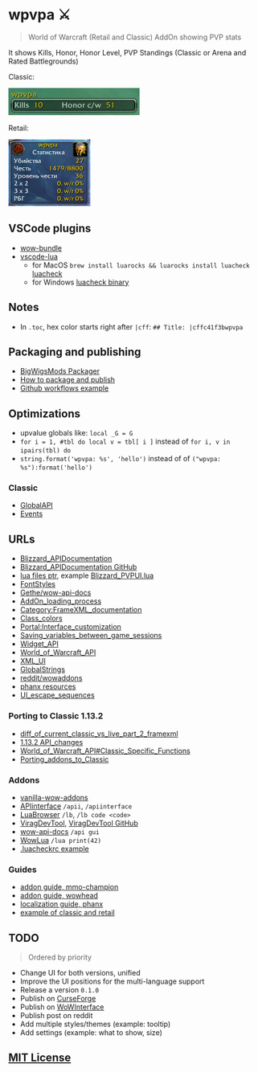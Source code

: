 # wpvpa ⚔️

> World of Warcraft (Retail and Classic) AddOn showing PVP stats

It shows Kills, Honor, Honor Level, PVP Standings (Classic or Arena and Rated Battlegrounds)

Classic:

![UI-preview-classic](screenshot-classic.png)

Retail:

![UI-preview-retail](screenshot-retail.png)

## VSCode plugins

- [wow-bundle](https://marketplace.visualstudio.com/items?itemName=Septh.wow-bundle)
- [vscode-lua](https://marketplace.visualstudio.com/items?itemName=trixnz.vscode-lua)
  - for MacOS `brew install luarocks && luarocks install luacheck` [luacheck](https://github.com/mpeterv/luacheck)
  - for Windows [luacheck binary](https://github.com/mpeterv/luacheck#windows-binary-download)

## Notes

- In `.toc`, hex color starts right after `|cff`: `## Title: |cffc41f3bwpvpa`

## Packaging and publishing

- [BigWigsMods Packager](https://github.com/BigWigsMods/packager)
- [How to package and publish](https://www.wowinterface.com/forums/showthread.php?t=55801)
- [Github workflows example](https://github.com/mooreatv/NeatMinimap/blob/master/.github/workflows/packaging.yaml)

## Optimizations

- upvalue globals like: `local _G = G`
- `for i = 1, #tbl do local v = tbl[ i ]` instead of  `for i, v in ipairs(tbl) do`
- `string.format('wpvpa: %s', 'hello')` instead of of `("wpvpa: %s"):format('hello')`

### Classic

- [GlobalAPI](https://github.com/Ketho/BlizzardInterfaceResources/blob/classic/Resources/GlobalAPI.lua)
- [Events](https://github.com/Ketho/BlizzardInterfaceResources/blob/classic/Resources/Events.lua)

## URLs

- [Blizzard_APIDocumentation](https://www.townlong-yak.com/framexml/live/Blizzard_APIDocumentation)
- [Blizzard_APIDocumentation GitHub](https://github.com/Gethe/wow-ui-source/tree/ptr/AddOns/Blizzard_APIDocumentation)
- [lua files ptr](https://www.townlong-yak.com/framexml/ptr), example [Blizzard_PVPUI.lua](https://www.townlong-yak.com/framexml/ptr/Blizzard_PVPUI/Blizzard_PVPUI.lua)
- [FontStyles](https://www.townlong-yak.com/framexml/29701/SharedFontStyles.xml)
- [Gethe/wow-api-docs](https://github.com/Gethe/wow-api-docs)
- [AddOn_loading_process](https://wow.gamepedia.com/AddOn_loading_process)
- [Category:FrameXML_documentation](https://wow.gamepedia.com/Category:FrameXML_documentation)
- [Class_colors](https://wow.gamepedia.com/Class_colors)
- [Portal:Interface_customization](https://wowwiki.fandom.com/wiki/Portal:Interface_customization)
- [Saving_variables_between_game_sessions](https://wowwiki.fandom.com/wiki/Saving_variables_between_game_sessions)
- [Widget_API](https://wowwiki.fandom.com/wiki/Widget_API)
- [World_of_Warcraft_API](https://wowwiki.fandom.com/wiki/World_of_Warcraft_API)
- [XML_UI](https://wowwiki.fandom.com/wiki/XML_UI)
- [GlobalStrings](https://www.townlong-yak.com/framexml/beta/GlobalStrings.lua)
- [reddit/wowaddons](https://www.reddit.com/r/wowaddons)
- [phanx resources](https://phanx.net/addons/resources)
- [UI_escape_sequences](https://wow.gamepedia.com/UI_escape_sequences)

### Porting to Classic 1.13.2

- [diff_of_current_classic_vs_live_part_2_framexml](https://www.reddit.com/r/classicwow/comments/bnn2jp/diff_of_current_classic_vs_live_part_2_framexml/)
- [1.13.2 API_changes](https://wow.gamepedia.com/Patch_1.13.2/API_changes)
- [World_of_Warcraft_API#Classic_Specific_Functions](https://wow.gamepedia.com/World_of_Warcraft_API#Classic_Specific_Functions)
- [Porting_addons_to_Classic](https://wow.gamepedia.com/Porting_addons_to_Classic)

### Addons

- [vanilla-wow-addons](https://github.com/ericraio/vanilla-wow-addons)
- [APIinterface](https://www.curseforge.com/wow/addons/apiinterface) `/apii`, `/apiinterface`
- [LuaBrowser](https://www.wowinterface.com/downloads/info12970-LuaBrowser.html) `/lb`, `/lb code <code>`
- [ViragDevTool](https://www.curseforge.com/wow/addons/varrendevtool), [ViragDevTool GitHub](https://github.com/varren/ViragDevTool/)
- [wow-api-docs](https://github.com/Gethe/wow-api-docs) `/api gui`
- [WowLua](https://www.curseforge.com/wow/addons/wowlua) `/lua print(42)`
- [.luacheckrc example](https://github.com/WeakAuras/WeakAuras2/blob/master/.luacheckrc)

### Guides

- [addon guide, mmo-champion](https://www.mmo-champion.com/threads/817817-Creating-Your-Own-WoW-Addon)
- [addon guide, wowhead](https://www.wowhead.com/guide=1949/wow-addon-writing-guide-part-one-how-to-make-your-first-addon)
- [localization guide, phanx](https://phanx.net/addons/tutorials/localize)
- [example of classic and retail](https://github.com/jordonwow/omnibar)

## TODO

> Ordered by priority

- Change UI for both versions, unified
- Improve the UI positions for the multi-language support
- Release a version `0.1.0`
- Publish on [CurseForge](https://authors.curseforge.com/knowledge-base/world-of-warcraft/527-preparing-the-packagemeta-file)
- Publish on [WoWInterface](https://www.wowinterface.com/forums/showthread.php?t=51553)
- Publish post on reddit
- Add multiple styles/themes (example: tooltip)
- Add settings (example: what to show, size)

## [MIT License](LICENSE.md)
